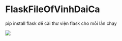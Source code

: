 # FlaskFileOfVinhDaiCa
<p>pip install flask để cài thư viện flask cho mỗi lần chạy</p>
<img src="https://share.text-image.com/27bf11af5f6bd369"/>
